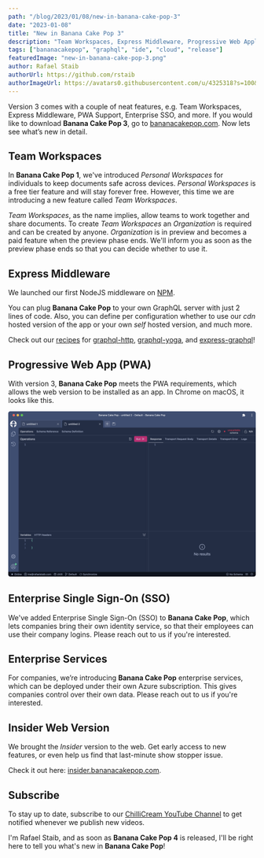```yaml
---
path: "/blog/2023/01/08/new-in-banana-cake-pop-3"
date: "2023-01-08"
title: "New in Banana Cake Pop 3"
description: "Team Workspaces, Express Middleware, Progressive Web Application (PWA) Support, Enterprise Single Sign-On (SSO), and many more features."
tags: ["bananacakepop", "graphql", "ide", "cloud", "release"]
featuredImage: "new-in-banana-cake-pop-3.png"
author: Rafael Staib
authorUrl: https://github.com/rstaib
authorImageUrl: https://avatars0.githubusercontent.com/u/4325318?s=100&v=4
---
```


Version 3 comes with a couple of neat features, e.g. Team Workspaces, Express Middleware, PWA Support, Enterprise SSO, and more. If you would like to download **Banana Cake Pop 3**, go to [bananacakepop.com](https://bananacakepop.com). Now lets see what’s new in detail.

## Team Workspaces

In **Banana Cake Pop 1**, we've introduced _Personal Workspaces_ for individuals to keep documents safe across devices. _Personal Workspaces_ is a free tier feature and will stay forever free. However, this time we are introducing a new feature called _Team Workspaces_.

_Team Workspaces_, as the name implies, allow teams to work together and share documents. To create _Team Workspaces_ an _Organization_ is required and can be created by anyone. _Organization_ is in preview and becomes a paid feature when the preview phase ends. We'll inform you as soon as the preview phase ends so that you can decide whether to use it.

## Express Middleware

We launched our first NodeJS middleware on [NPM](https://www.npmjs.com/package/@chillicream/bananacakepop-express-middleware).

You can plug **Banana Cake Pop** to your own GraphQL server with just 2 lines of code. Also, you can define per configuration whether to use our _cdn_ hosted version of the app or your own _self_ hosted version, and much more.

Check out our [recipes](https://www.npmjs.com/package/@chillicream/bananacakepop-express-middleware#recipes) for [graphql-http](https://github.com/graphql/graphql-http), [graphql-yoga](https://the-guild.dev/graphql/yoga-server), and [express-graphql](https://github.com/graphql/express-graphql)!

## Progressive Web App (PWA)

With version 3, **Banana Cake Pop** meets the PWA requirements, which allows the web version to be installed as an app. In Chrome on macOS, it looks like this.

![Banana Cake Pop PWA](banana-cake-pop-pwa.png)

## Enterprise Single Sign-On (SSO)

We've added Enterprise Single Sign-On (SSO) to **Banana Cake Pop**, which lets companies bring their own identity service, so that their employees can use their company logins. Please reach out to us if you're interested.

## Enterprise Services

For companies, we’re introducing **Banana Cake Pop** enterprise services, which can be deployed under their own Azure subscription. This gives companies control over their own data. Please reach out to us if you're interested.

## Insider Web Version

We brought the _Insider_ version to the web. Get early access to new features, or even help us find that last-minute show stopper issue.

Check it out here: [insider.bananacakepop.com](https://insider.bananacakepop.com).

## Subscribe

To stay up to date, subscribe to our [ChilliCream YouTube Channel](https://www.youtube.com/c/ChilliCream) to get notified whenever we publish new videos.

I'm Rafael Staib, and as soon as **Banana Cake Pop 4** is released, I'll be right here to tell you what's new in **Banana Cake Pop**!
